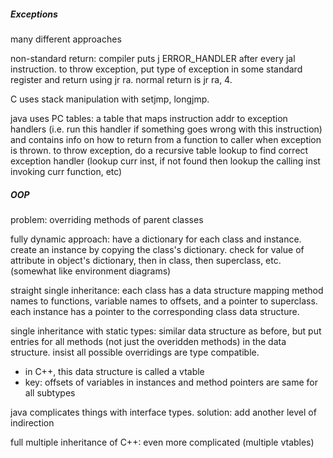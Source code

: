 ##### Exceptions

many different approaches

non-standard return: compiler puts j ERROR_HANDLER after every jal instruction. to throw exception, put type of exception in some standard register and return using jr ra.  normal return is jr ra, 4.

C uses stack manipulation with setjmp, longjmp.

java uses PC tables: a table that maps instruction addr to exception handlers (i.e. run this handler if something goes wrong with this instruction) and contains info on how to return from a function to caller when exception is thrown. to throw exception, do a recursive table lookup to find correct exception handler (lookup curr inst, if not found then lookup the calling inst invoking curr function, etc)

##### OOP

problem: overriding methods of parent classes

fully dynamic approach: have a dictionary for each class and instance. create an instance by copying the class's dictionary. check for value of attribute in object's dictionary, then in class, then superclass, etc. (somewhat like environment diagrams)

straight single inheritance: each class has a data structure mapping method names to functions, variable names to offsets, and a pointer to superclass. each instance has a pointer to the corresponding class data structure.

single inheritance with static types: similar data structure as before, but put entries for all methods (not just the overidden methods) in the data structure. insist all possible overridings are type compatible.

- in C++, this data structure is called a vtable
- key: offsets of variables in instances and method pointers are same for all subtypes

java complicates things with interface types. solution: add another level of indirection

full multiple inheritance of C++: even more complicated (multiple vtables)